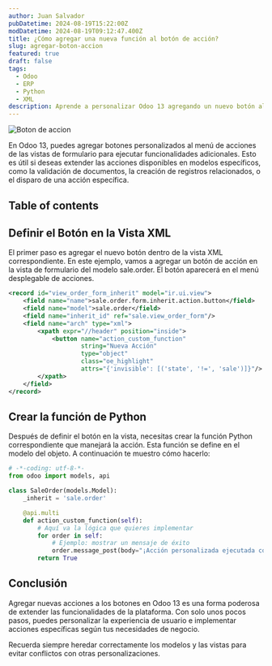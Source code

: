 ```yaml
---
author: Juan Salvador
pubDatetime: 2024-08-19T15:22:00Z
modDatetime: 2024-08-19T09:12:47.400Z
title: ¿Cómo agregar una nueva función al botón de acción?
slug: agregar-boton-accion
featured: true
draft: false
tags:
  - Odoo
  - ERP
  - Python
  - XML
description: Aprende a personalizar Odoo 13 agregando un nuevo botón al menú de acciones en vistas de formulario.
---
```


![Boton de accion](/blog/post-1/boton-accion.webp)

En Odoo 13, puedes agregar botones personalizados al menú de acciones de las vistas de formulario para ejecutar funcionalidades adicionales. Esto es útil si deseas extender las acciones disponibles en modelos específicos, como la validación de documentos, la creación de registros relacionados, o el disparo de una acción específica.

## Table of contents

## Definir el Botón en la Vista XML

El primer paso es agregar el nuevo botón dentro de la vista XML correspondiente. En este ejemplo, vamos a agregar un botón de acción en la vista de formulario del modelo sale.order. El botón aparecerá en el menú desplegable de acciones.

```xml
<record id="view_order_form_inherit" model="ir.ui.view">
    <field name="name">sale.order.form.inherit.action.button</field>
    <field name="model">sale.order</field>
    <field name="inherit_id" ref="sale.view_order_form"/>
    <field name="arch" type="xml">
        <xpath expr="//header" position="inside">
            <button name="action_custom_function"
                    string="Nueva Acción"
                    type="object"
                    class="oe_highlight"
                    attrs="{'invisible': [('state', '!=', 'sale')]}"/>
        </xpath>
    </field>
</record>
```

## Crear la función de Python

Después de definir el botón en la vista, necesitas crear la función Python correspondiente que manejará la acción. Esta función se define en el modelo del objeto. A continuación te muestro cómo hacerlo:

```python
# -*-coding: utf-8-*-
from odoo import models, api

class SaleOrder(models.Model):
    _inherit = 'sale.order'

    @api.multi
    def action_custom_function(self):
        # Aquí va la lógica que quieres implementar
        for order in self:
            # Ejemplo: mostrar un mensaje de éxito
            order.message_post(body="¡Acción personalizada ejecutada con éxito!")
        return True
```

## Conclusión

Agregar nuevas acciones a los botones en Odoo 13 es una forma poderosa de extender las funcionalidades de la plataforma. Con solo unos pocos pasos, puedes personalizar la experiencia de usuario e implementar acciones específicas según tus necesidades de negocio.

Recuerda siempre heredar correctamente los modelos y las vistas para evitar conflictos con otras personalizaciones.
